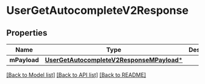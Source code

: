 # UserGetAutocompleteV2Response

## Properties
Name | Type | Description | Notes
------------ | ------------- | ------------- | -------------
**mPayload** | [**UserGetAutocompleteV2ResponseMPayload***](UserGetAutocompleteV2ResponseMPayload.md) |  | 

[[Back to Model list]](../README.md#documentation-for-models) [[Back to API list]](../README.md#documentation-for-api-endpoints) [[Back to README]](../README.md)



